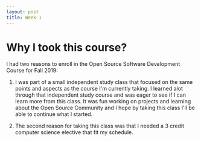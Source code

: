 ```yaml
---
layout: post
title: Week 1
---
```


# Why I took this course?

I had two reasons to enroll in the Open Source Software Development Course for Fall 2019:

1. I was part of a small independent study class that focused on the same points and aspects as the course I'm currently taking. I learned alot through that independent study course and was eager to see if I can learn more from this class. It was fun working on projects and learning about the Open Source Community and I hope by taking this class I'll be able to continue what I started.

2. The second reason for taking this class was that I needed a 3 credit computer science elective that fit my schedule.
